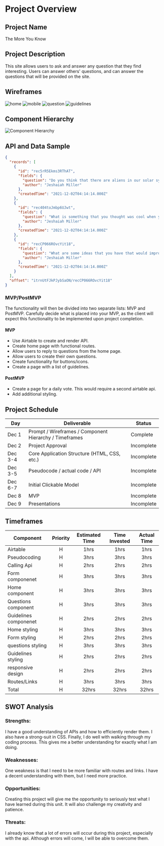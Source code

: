 # Project Overview

## Project Name

The More You Know

## Project Description

This site allows users to ask and answer any question that they find interesting. Users can answer others' questions, and can answer the questions that will be provided on the site.

## Wireframes

<img src="wireframes/Home.png" alt="home">
<img src="wireframes/Mobile.png" alt="mobile">
<img src="wireframes/question.png" alt="question">
<img src="wireframes/guidelines.png" alt="guidelines">

## Component Hierarchy

<img src="wireframes/Hierarchy.png" alt="Component Hierarchy">

## API and Data Sample

```json
{
  "records": [
    {
      "id": "rec5rR5Ekms3RThAT",
      "fields": {
        "question": "Do you think that there are aliens in our solar system? Why? ",
        "author": "Jeshaiah Miller"
      },
      "createdTime": "2021-12-02T04:14:14.000Z"
    },
    {
      "id": "rec404toJmbp6UJwt",
      "fields": {
        "question": "What is something that you thought was cool when you were a kid, but isn't cool now?",
        "author": "Jeshaiah Miller"
      },
      "createdTime": "2021-12-02T04:14:14.000Z"
    },
    {
      "id": "recCP066ROvcYit18",
      "fields": {
        "question": "What are some ideas that you have that would improve the economy?",
        "author": "Jeshaiah Miller"
      },
      "createdTime": "2021-12-02T04:14:14.000Z"
    }
  ],
  "offset": "itrnUtFJkPJybSaON/recCP066ROvcYit18"
}
```

### MVP/PostMVP

The functionality will then be divided into two separate lists: MVP and PostMVP. Carefully decide what is placed into your MVP, as the client will expect this functionality to be implemented upon project completion.

#### MVP

- Use Airtable to create and render API.
- Create home page with functional routes.
- Allow users to reply to questions from the home page.
- Allow users to create their own questions.
- Create functionality for buttons/icons.
- Create a page with a list of guidelines.

#### PostMVP

- Create a page for a daily vote. This would require a second airtable api.
- Add additional styling.

## Project Schedule

| Day     | Deliverable                                            | Status     |
| ------- | ------------------------------------------------------ | ---------- |
| Dec 1   | Prompt / Wireframes / Component Hierarchy / Timeframes | Complete   |
| Dec 2   | Project Approval                                       | Incomplete |
| Dec 3-4 | Core Application Structure (HTML, CSS, etc.)           | Incomplete |
| Dec 3-5 | Pseudocode / actual code / API                         | Incomplete |
| Dec 6-7 | Initial Clickable Model                                | Incomplete |
| Dec 8   | MVP                                                    | Incomplete |
| Dec 9   | Presentations                                          | Incomplete |

## Timeframes

| Component             | Priority | Estimated Time | Time Invested | Actual Time |
| --------------------- | :------: | :------------: | :-----------: | :---------: |
| Airtable              |    H     |      1hrs      |     1hrs      |    1hrs     |
| Pseudocoding          |    H     |      3hrs      |     3hrs      |    3hrs     |
| Calling Api           |    H     |      2hrs      |     2hrs      |    2hrs     |
| Form componenet       |    H     |      3hrs      |     3hrs      |    3hrs     |
| Home component        |    H     |      3hrs      |     3hrs      |    3hrs     |
| Questions component   |    H     |      3hrs      |     3hrs      |    3hrs     |
| Guidelines componenet |    H     |      2hrs      |     2hrs      |    2hrs     |
| Home styling          |    H     |      3hrs      |     3hrs      |    3hrs     |
| Form styling          |    H     |      2hrs      |     2hrs      |    2hrs     |
| questions styling     |    H     |      3hrs      |     3hrs      |    3hrs     |
| Guidelines styling    |    H     |      2hrs      |     2hrs      |    2hrs     |
| responsive design     |    H     |      2hrs      |     2hrs      |    2hrs     |
| Routes/Links          |    H     |      3hrs      |     3hrs      |    3hrs     |
| Total                 |    H     |     32hrs      |     32hrs     |    32hrs    |

## SWOT Analysis

### Strengths:

I have a good understanding of APIs and how to efficiently render them. I also have a strong-suit in CSS. Finally, I do well with walking through my coding process. This gives me a better understanding for exactly what I am doing.

### Weaknesses:

One weakness is that I need to be more familiar with routes and links. I have a decent understanding with them, but I need more practice.

### Opportunities:

Creating this project will give me the opportunity to seriously test what I have learned during this unit. It will also challenge my creativity and patience.

### Threats:

I already know that a lot of errors will occur during this project, especially with the api. Although errors will come, I will be able to overcome them.
